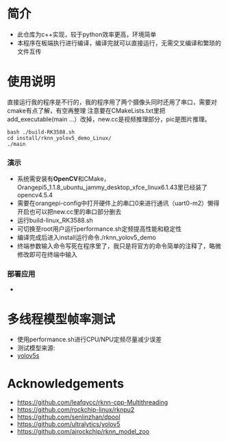 # 简介
* 此仓库为c++实现，较于python效率更高，环境简单
* 本程序在板端执行进行编译，编译完就可以直接运行，无需交叉编译和繁琐的文件互传
# 使用说明
  直接运行我的程序是不行的，我的程序用了两个摄像头同时还用了串口，需要对cmake有点了解，有空再整理
  注意要在CMakeLists.txt里把add_executable(main ...）改掉，new.cc是视频推理部分，pic是图片推理。
  ```
  bash ./build-RK3588.sh 
  cd install/rknn_yolov5_demo_Linux/
  ./main
  ```
### 演示
  * 系统需安装有**OpenCV**和CMake，Orangepi5_1.1.8_ubuntu_jammy_desktop_xfce_linux6.1.43里已经装了opencv4.5.4
  * 需要在orangepi-config中打开硬件上的串口0来进行通讯（uart0-m2）懒得开启也可以把new.cc里的串口部分删去
  * 运行build-linux_RK3588.sh
  * 可切换至root用户运行performance.sh定频提高性能和稳定性
  * 编译完成后进入install运行命令./rknn_yolov5_demo
  * 终端参数输入命令写死在程序里了，我只是将官方的命令简单的注释了，略微修改即可在终端中输入

### 部署应用
  * 

# 多线程模型帧率测试
* 使用performance.sh进行CPU/NPU定频尽量减少误差
* 测试模型来源: 
* [yolov5s](https://github.com/rockchip-linux/rknpu2/tree/master/examples/rknn_yolov5_demo/model/RK3588)


# Acknowledgements
* https://github.com/leafqycc/rknn-cpp-Multithreading
* https://github.com/rockchip-linux/rknpu2
* https://github.com/senlinzhan/dpool
* https://github.com/ultralytics/yolov5
* https://github.com/airockchip/rknn_model_zoo

